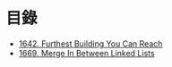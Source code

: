 # 目錄

- [1642. Furthest Building You Can Reach](./1642.%20Furthest%20Building%20You%20Can%20Reach.md)
- [1669. Merge In Between Linked Lists](./1669.%20Merge%20In%20Between%20Linked%20Lists.md)
